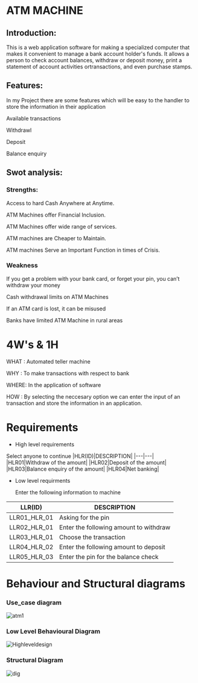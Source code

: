# ATM MACHINE
## Introduction:
This is a web application software for making a specialized computer that makes it convenient to manage a bank account holder's funds. It allows a person to check account balances, withdraw or deposit money, print a statement of account activities ortransactions, and even purchase stamps.

## Features:
In my Project there are some features which will be easy to the handler to store the information in their application

Available transactions

Withdrawl

Deposit

Balance enquiry

## Swot analysis:

### Strengths:

Access to hard Cash Anywhere at Anytime.

ATM Machines offer Financial Inclusion.

ATM Machines offer wide range of services.

ATM machines are Cheaper to Maintain.

ATM machines Serve an Important Function in times of Crisis.

### Weakness

If you get a problem with your bank card, or forget your pin, you can’t withdraw your money

Cash withdrawal limits on ATM Machines

If an ATM card is lost, it can be misused

Banks have limited ATM Machine in rural areas

# 4W's & 1H
WHAT : Automated teller machine

WHY : To make transactions with respect to bank

WHERE: In the application of software

HOW : By selecting the neccesary option we can enter the input of an transaction and store the information in an application.

# Requirements
 * High level requirements
 
  Select anyone to continue
 |HLR(ID)|DESCRIPTION|
 |---|---|
 |HLR01|Withdraw of the amount|
 |HLR02|Deposit of the amount|
 |HLR03|Balance enquiry of the amount|
 |HLR04|Net banking|

     
 * Low level requirments
 
   Enter the following information to machine
   
  |LLR(ID)|DESCRIPTION|
  |---|---|
  |LLR01_HLR_01|Asking for the pin|
  |LLR02_HLR_01|Enter the following amount to withdraw|
  |LLR03_HLR_01|Choose the transaction|
  |LLR04_HLR_02|Enter the following amount to deposit|
  |LLR05_HLR_03|Enter the pin for the balance check|
  
  # Behaviour and Structural diagrams
  ### Use_case diagram
![atm1](https://user-images.githubusercontent.com/62649824/153695859-fd36d6f3-0abd-4ba4-8155-a412ee1d8b55.png)

### Low Level Behavioural Diagram
![Highleveldesign](https://user-images.githubusercontent.com/62649824/153637880-d856bede-41f0-43b6-8a6f-28ad29d33bec.jpg)

### Structural Diagram
![dig](https://user-images.githubusercontent.com/62649824/153696092-64c06797-4343-4660-ba5d-0f79641b4bc3.jpg)


